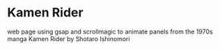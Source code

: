 # Kamen Rider
 web page using gsap and scrollmagic to animate panels from the 1970s manga Kamen Rider by Shotaro Ishinomori
